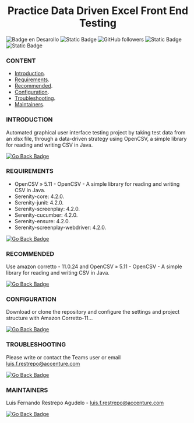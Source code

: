 <h1 align="center">Practice Data Driven Excel Front End Testing</h1>

![Badge en Desarollo](https://img.shields.io/badge/STATUS-IN%20EVOLUTION-blue)
![Static Badge](https://img.shields.io/badge/Java-red?style=flat-square)
![GitHub followers](https://img.shields.io/github/followers/luisrestrepo6940?style=flat&logo=github)
![Static Badge](https://img.shields.io/badge/Serenity-8A2BE2?style=flat-square)
![Static Badge](https://img.shields.io/badge/OpenCSV-blue?style=flat-square)

### CONTENT

* [Introduction](#introduction).
* [Requirements](#requirements).
* [Recommended](#recommended).
* [Configuration](#configuration).
* [Troubleshooting](#troubleshooting).
* [Maintainers](#maintainers).

### INTRODUCTION

Automated graphical user interface testing project by taking test data from an xlsx file, through a data-driven strategy using OpenCSV, a simple library for reading and writing CSV in Java.

[![Go Back Badge](https://img.shields.io/badge/Back-gray?style=flat)](#content)

### REQUIREMENTS

* OpenCSV » 5.11 - OpenCSV - A simple library for reading and writing CSV in Java.
* Serenity-core: 4.2.0.
* Serenity-junit: 4.2.0.
* Serenity-screenplay: 4.2.0.
* Serenity-cucumber: 4.2.0.
* Serenity-ensure: 4.2.0.
* Serenity-screenplay-webdriver: 4.2.0.
  
[![Go Back Badge](https://img.shields.io/badge/Back-gray?style=flat)](#content)

### RECOMMENDED

Use amazon corretto - 11.0.24 and OpenCSV » 5.11 - OpenCSV - A simple library for reading and writing CSV in Java.

[![Go Back Badge](https://img.shields.io/badge/Back-gray?style=flat)](#content)

### CONFIGURATION

Download or clone the repository and configure the settings and project structure with Amazon Corretto-11...

[![Go Back Badge](https://img.shields.io/badge/Back-gray?style=flat)](#content)

### TROUBLESHOOTING

Please write or contact the Teams user or email luis.f.restrepo@accenture.com

[![Go Back Badge](https://img.shields.io/badge/Back-gray?style=flat)](#content)

### MAINTAINERS

Luis Fernando Restrepo Agudelo - luis.f.restrepo@accenture.com

[![Go Back Badge](https://img.shields.io/badge/Back-gray?style=flat)](#content)
